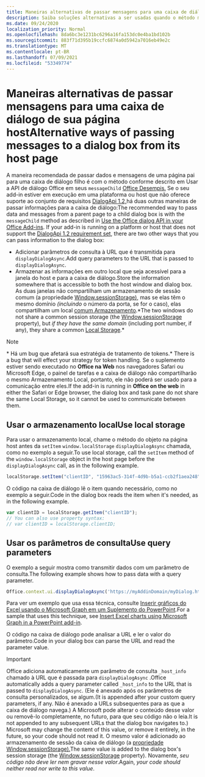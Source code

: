 ```yaml
---
title: Maneiras alternativas de passar mensagens para uma caixa de diálogo de sua página host
description: Saiba soluções alternativas a ser usadas quando o método messageChild não é suportado.
ms.date: 09/24/2020
localization_priority: Normal
ms.openlocfilehash: 8da6bc3e1231bc6296a16fa153dc0e4ba1bd102b
ms.sourcegitcommit: 883f71d395b19ccfc6874a0d5942a7016eb49e2c
ms.translationtype: MT
ms.contentlocale: pt-BR
ms.lasthandoff: 07/09/2021
ms.locfileid: "53349774"
---
```

# <a name="alternative-ways-of-passing-messages-to-a-dialog-box-from-its-host-page"></a><span data-ttu-id="943fa-103">Maneiras alternativas de passar mensagens para uma caixa de diálogo de sua página host</span><span class="sxs-lookup"><span data-stu-id="943fa-103">Alternative ways of passing messages to a dialog box from its host page</span></span>

<span data-ttu-id="943fa-104">A maneira recomendada de passar dados e mensagens de uma página pai para uma caixa de diálogo filho é com o método conforme descrito em Usar a API de diálogo Office em seus `messageChild` [Office Desempis.](dialog-api-in-office-add-ins.md#pass-information-to-the-dialog-box) Se o seu add-in estiver em execução em uma plataforma ou host que não oferece suporte ao conjunto de requisitos [DialogApi 1.2,](../reference/requirement-sets/dialog-api-requirement-sets.md)há duas outras maneiras de passar informações para a caixa de diálogo:</span><span class="sxs-lookup"><span data-stu-id="943fa-104">The recommended way to pass data and messages from a parent page to a child dialog box is with the `messageChild` method as described in [Use the Office dialog API in your Office Add-ins](dialog-api-in-office-add-ins.md#pass-information-to-the-dialog-box). If your add-in is running on a platform or host that does not support the [DialogApi 1.2 requirement set](../reference/requirement-sets/dialog-api-requirement-sets.md), there are two other ways that you can pass information to the dialog box:</span></span>

- <span data-ttu-id="943fa-105">Adicionar parâmetros de consulta à URL que é transmitida para `displayDialogAsync`.</span><span class="sxs-lookup"><span data-stu-id="943fa-105">Add query parameters to the URL that is passed to `displayDialogAsync`.</span></span>
- <span data-ttu-id="943fa-106">Armazenar as informações em outro local que seja acessível para a janela do host e para a caixa de diálogo.</span><span class="sxs-lookup"><span data-stu-id="943fa-106">Store the information somewhere that is accessible to both the host window and dialog box.</span></span> <span data-ttu-id="943fa-107">As duas janelas não compartilham um armazenamento de sessão comum (a propriedade [Window.sessionStorage),](https://developer.mozilla.org/docs/Web/API/Window/sessionStorage) mas se elas têm o mesmo domínio *(incluindo* o número da porta, se for o caso), elas compartilham um local [comum Armazenamento](https://www.w3schools.com/html/html5_webstorage.asp).\*</span><span class="sxs-lookup"><span data-stu-id="943fa-107">The two windows do not share a common session storage (the [Window.sessionStorage](https://developer.mozilla.org/docs/Web/API/Window/sessionStorage) property), but *if they have the same domain* (including port number, if any), they share a common [Local Storage](https://www.w3schools.com/html/html5_webstorage.asp).\*</span></span>


> [!NOTE]
> <span data-ttu-id="943fa-108">\* Há um bug que afetará sua estratégia de tratamento de tokens.</span><span class="sxs-lookup"><span data-stu-id="943fa-108">\* There is a bug that will effect your strategy for token handling.</span></span> <span data-ttu-id="943fa-109">Se o suplemento estiver sendo executado no **Office na Web** nos navegadores Safari ou Microsoft Edge, o painel de tarefas e a caixa de diálogo não compartilharão o mesmo Armazenamento Local, portanto, ele não poderá ser usado para a comunicação entre eles.</span><span class="sxs-lookup"><span data-stu-id="943fa-109">If the add-in is running in **Office on the web** in either the Safari or Edge browser, the dialog box and task pane do not share the same Local Storage, so it cannot be used to communicate between them.</span></span>

## <a name="use-local-storage"></a><span data-ttu-id="943fa-110">Usar o armazenamento local</span><span class="sxs-lookup"><span data-stu-id="943fa-110">Use local storage</span></span>

<span data-ttu-id="943fa-111">Para usar o armazenamento local, chame o método do objeto na página host antes da `setItem` `window.localStorage` `displayDialogAsync` chamada, como no exemplo a seguir.</span><span class="sxs-lookup"><span data-stu-id="943fa-111">To use local storage, call the `setItem` method of the `window.localStorage` object in the host page before the `displayDialogAsync` call, as in the following example.</span></span>

```js
localStorage.setItem("clientID", "15963ac5-314f-4d9b-b5a1-ccb2f1aea248");
```

<span data-ttu-id="943fa-112">O código na caixa de diálogo lê o item quando necessário, como no exemplo a seguir.</span><span class="sxs-lookup"><span data-stu-id="943fa-112">Code in the dialog box reads the item when it's needed, as in the following example.</span></span>

```js
var clientID = localStorage.getItem("clientID");
// You can also use property syntax:
// var clientID = localStorage.clientID;
```

## <a name="use-query-parameters"></a><span data-ttu-id="943fa-113">Usar os parâmetros de consulta</span><span class="sxs-lookup"><span data-stu-id="943fa-113">Use query parameters</span></span>

<span data-ttu-id="943fa-114">O exemplo a seguir mostra como transmitir dados com um parâmetro de consulta.</span><span class="sxs-lookup"><span data-stu-id="943fa-114">The following example shows how to pass data with a query parameter.</span></span>

```js
Office.context.ui.displayDialogAsync('https://myAddinDomain/myDialog.html?clientID=15963ac5-314f-4d9b-b5a1-ccb2f1aea248');
```

<span data-ttu-id="943fa-115">Para ver um exemplo que usa essa técnica, consulte [Inserir gráficos do Excel usando o Microsoft Graph em um Suplemento do PowerPoint](https://github.com/OfficeDev/PowerPoint-Add-in-Microsoft-Graph-ASPNET-InsertChart).</span><span class="sxs-lookup"><span data-stu-id="943fa-115">For a sample that uses this technique, see [Insert Excel charts using Microsoft Graph in a PowerPoint add-in](https://github.com/OfficeDev/PowerPoint-Add-in-Microsoft-Graph-ASPNET-InsertChart).</span></span>

<span data-ttu-id="943fa-116">O código na caixa de diálogo pode analisar a URL e ler o valor do parâmetro.</span><span class="sxs-lookup"><span data-stu-id="943fa-116">Code in your dialog box can parse the URL and read the parameter value.</span></span>

> [!IMPORTANT]
> <span data-ttu-id="943fa-117">Office adiciona automaticamente um parâmetro de consulta `_host_info` chamado à URL que é passada para `displayDialogAsync` .</span><span class="sxs-lookup"><span data-stu-id="943fa-117">Office automatically adds a query parameter called `_host_info` to the URL that is passed to `displayDialogAsync`.</span></span> <span data-ttu-id="943fa-118">(Ele é anexado após os parâmetros de consulta personalizados, se algum.</span><span class="sxs-lookup"><span data-stu-id="943fa-118">(It is appended after your custom query parameters, if any.</span></span> <span data-ttu-id="943fa-119">Não é anexado a URLs subsequentes para as que a caixa de diálogo navega.) A Microsoft pode alterar o conteúdo desse valor ou removê-lo completamente, no futuro, para que seu código não o leia.</span><span class="sxs-lookup"><span data-stu-id="943fa-119">It is not appended to any subsequent URLs that the dialog box navigates to.) Microsoft may change the content of this value, or remove it entirely, in the future, so your code should not read it.</span></span> <span data-ttu-id="943fa-120">O mesmo valor é adicionado ao armazenamento de sessão da caixa de diálogo (a [propriedade Window.sessionStorage).](https://developer.mozilla.org/docs/Web/API/Window/sessionStorage)</span><span class="sxs-lookup"><span data-stu-id="943fa-120">The same value is added to the dialog box's session storage (the [Window.sessionStorage](https://developer.mozilla.org/docs/Web/API/Window/sessionStorage) property).</span></span> <span data-ttu-id="943fa-121">Novamente, *seu código não deve ler nem gravar nesse valor*.</span><span class="sxs-lookup"><span data-stu-id="943fa-121">Again, *your code should neither read nor write to this value*.</span></span>
